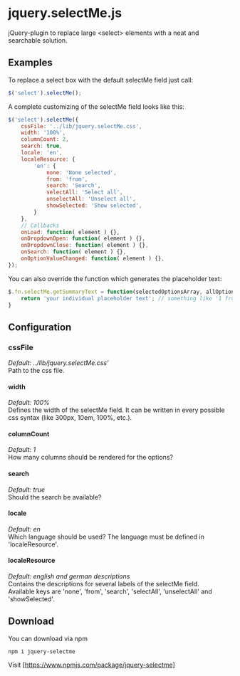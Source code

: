 # jquery.selectMe.js
jQuery-plugin to replace large &lt;select&gt; elements with a neat and searchable solution.

## Examples

To replace a select box with the default selectMe field just call:
```javascript
$('select').selectMe();
```

A complete customizing of the selectMe field looks like this:
```javascript
$('select').selectMe({
    cssFile: '../lib/jquery.selectMe.css',
    width: '100%',
    columnCount: 2,
    search: true,
    locale: 'en',
    localeResource: { 
        'en': {
            none: 'None selected',
            from: 'from',
            search: 'Search',
            selectAll: 'Select all',
            unselectAll: 'Unselect all',
            showSelected: 'Show selected',
        } 
    },
    // Callbacks
    onLoad: function( element ) {},
    onDropdownOpen: function( element ) {},
    onDropdownClose: function( element ) {},
    onSearch: function( element ) {},
    onOptionValueChanged: function( element ) {},
});
```

You can also override the function which generates the placeholder text:
```javascript
$.fn.selectMe.getSummaryText = function(selectedOptionsArray, allOptionsCount, messageSource) {
    return 'your individual placeholder text'; // something like '1 from 10' or 'SelectedTextOne, SelectedTextTwo, ...'
}
```

## Configuration

### cssFile
*Default: ../lib/jquery.selectMe.css'*  
Path to the css file.

#### width
*Default: 100%*  
Defines the width of the selectMe field. It can be written in every possible css syntax (like 300px, 10em, 100%, etc.).

#### columnCount
*Default: 1*  
How many columns should be rendered for the options?

#### search
*Default: true*  
Should the search be available?

#### locale
*Default: en*  
Which language should be used? The language must be defined in 'localeResource'.

#### localeResource
*Default: english and german descriptions*  
Contains the descriptions for several labels of the selectMe field.  
Available keys are 'none', 'from', 'search', 'selectAll', 'unselectAll' and 'showSelected'.

## Download
You can download via npm
```
npm i jquery-selectme
```
Visit [https://www.npmjs.com/package/jquery-selectme]
